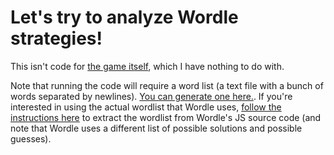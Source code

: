 # Let's try to analyze Wordle strategies!

This isn't code for [the game itself](https://www.powerlanguage.co.uk/wordle/), which I have nothing to do with.

Note that running the code will require a word list (a text file with a bunch of words separated by newlines).
[You can generate one here.](http://app.aspell.net/create). If you're interested in using the actual wordlist
that Wordle uses, [follow the instructions here](https://bert.org/2021/11/24/the-best-starting-word-in-wordle/)
to extract the wordlist from Wordle's JS source code (and note that Wordle uses a different list of possible
solutions and possible guesses).
